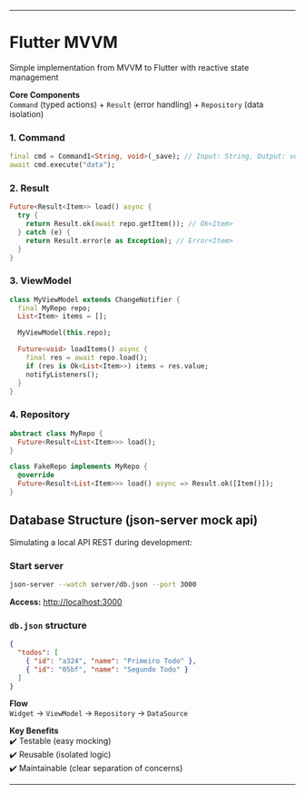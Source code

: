 
---

# Flutter MVVM

Simple implementation from MVVM to Flutter with reactive state management

**Core Components**  
`Command` (typed actions) + `Result` (error handling) + `Repository` (data isolation)

### 1. Command
```dart
final cmd = Command1<String, void>(_save); // Input: String, Output: void
await cmd.execute("data");
```

### 2. Result
```dart
Future<Result<Item>> load() async {
  try {
    return Result.ok(await repo.getItem()); // Ok<Item>
  } catch (e) {
    return Result.error(e as Exception); // Error<Item>
  }
}
```

### 3. ViewModel
```dart
class MyViewModel extends ChangeNotifier {
  final MyRepo repo;
  List<Item> items = [];

  MyViewModel(this.repo);

  Future<void> loadItems() async {
    final res = await repo.load();
    if (res is Ok<List<Item>>) items = res.value;
    notifyListeners();
  }
}
```

### 4. Repository
```dart
abstract class MyRepo {
  Future<Result<List<Item>>> load();
}

class FakeRepo implements MyRepo {
  @override
  Future<Result<List<Item>>> load() async => Result.ok([Item()]);
}
```

## Database Structure (json-server mock api)  

Simulating a local API REST during development:

### Start server  
```bash
json-server --watch server/db.json --port 3000
```
**Access:** [http://localhost:3000](http://localhost:3000)  

### `db.json` structure
```json
{
  "todos": [
    { "id": "a324", "name": "Primeiro Todo" },
    { "id": "05bf", "name": "Segundo Todo" }
  ]
}
```
**Flow**  
`Widget` → `ViewModel` → `Repository` → `DataSource`  

**Key Benefits**  
✔️ Testable (easy mocking)  
✔️ Reusable (isolated logic)  
✔️ Maintainable (clear separation of concerns)  

---